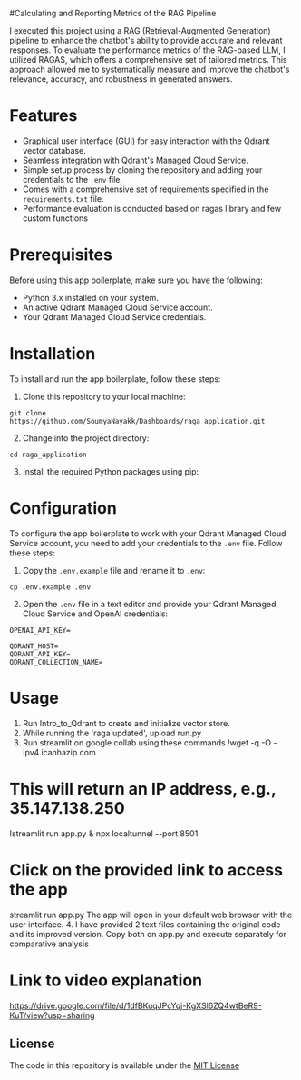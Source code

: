#Calculating and Reporting Metrics of the RAG Pipeline


I executed this project using a RAG (Retrieval-Augmented Generation) pipeline to enhance the chatbot's ability to provide accurate and relevant responses. To evaluate the performance metrics of the RAG-based LLM, I utilized RAGAS, which offers a comprehensive set of tailored metrics. This approach allowed me to systematically measure and improve the chatbot's relevance, accuracy, and robustness in generated answers.

# Features

- Graphical user interface (GUI) for easy interaction with the Qdrant vector database.
- Seamless integration with Qdrant's Managed Cloud Service.
- Simple setup process by cloning the repository and adding your credentials to the `.env` file.
- Comes with a comprehensive set of requirements specified in the `requirements.txt` file.
- Performance evaluation is conducted based on ragas library and few custom functions

# Prerequisites

Before using this app boilerplate, make sure you have the following:

- Python 3.x installed on your system.
- An active Qdrant Managed Cloud Service account.
- Your Qdrant Managed Cloud Service credentials.

# Installation

To install and run the app boilerplate, follow these steps:

1. Clone this repository to your local machine:

```shell
git clone https://github.com/SoumyaNayakk/Dashboards/raga_application.git
```

2. Change into the project directory:

```shell
cd raga_application
```

3. Install the required Python packages using pip:


# Configuration

To configure the app boilerplate to work with your Qdrant Managed Cloud Service account, you need to add your credentials to the `.env` file. Follow these steps:

1. Copy the `.env.example` file and rename it to `.env`:

```shell
cp .env.example .env
```

2. Open the `.env` file in a text editor and provide your Qdrant Managed Cloud Service and OpenAI   credentials:

```plaintext
OPENAI_API_KEY=

QDRANT_HOST=
QDRANT_API_KEY=
QDRANT_COLLECTION_NAME=
```

# Usage
1. Run Intro_to_Qdrant to create and initialize vector store.
2. While running the 'raga updated', upload run.py
3. Run streamlit on google collab using these commands
!wget -q -O - ipv4.icanhazip.com
# This will return an IP address, e.g., 35.147.138.250
!streamlit run app.py & npx localtunnel --port 8501
# Click on the provided link to access the app
streamlit run app.py
The app will open in your default web browser with the user interface.
4. I have provided 2 text files containing the original code and its improved version. Copy both on app.py  and execute separately for comparative analysis

# Link to video explanation
https://drive.google.com/file/d/1dfBKuqJPcYqj-KgXSl6ZQ4wtBeR9-KuT/view?usp=sharing

## License

The code in this repository is available under the [MIT License](LICENSE)